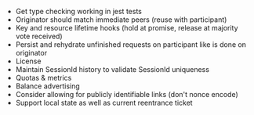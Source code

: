 * Get type checking working in jest tests
* Originator should match immediate peers (reuse with participant)
* Key and resource lifetime hooks (hold at promise, release at majority vote received)
* Persist and rehydrate unfinished requests on participant like is done on originator
* License
* Maintain SessionId history to validate SessionId uniqueness
* Quotas & metrics
* Balance advertising
* Consider allowing for publicly identifiable links (don't nonce encode)
* Support local state as well as current reentrance ticket
